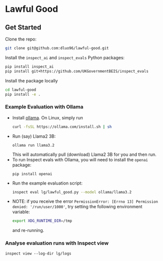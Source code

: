 # Lawful Good

## Get Started
Clone the repo:
```bash
git clone git@github.com:dluo96/lawful-good.git
```


Install the `inspect_ai` and `inspect_evals` Python packages:
```bash
pip install inspect_ai
pip install git+https://github.com/UKGovernmentBEIS/inspect_evals
```

Install the package locally
```bash
cd lawful-good
pip install -e .
```


### Example Evaluation with Ollama
- Install [ollama](https://ollama.com/download). On Linux, simply run
    ```bash
    curl -fsSL https://ollama.com/install.sh | sh
    ```
- Run (say) Llama2 3B:
    ```
    ollama run llama3.2
    ```
    This will automatically pull (download) Llama2 3B for you and then run.
- To run Inspect evals with Ollama, you will need to install the `openai` package:
    ```
    pip install openai
    ```
- Run the example evaluation script:
    ```bash
    inspect eval lg/lawful_good.py --model ollama/llama3.2
    ```
- NOTE: if you receive the error `PermissionError: [Errno 13] Permission denied: '/run/user/1000'`, try setting the following environment variable:
    ```bash
    export XDG_RUNTIME_DIR=/tmp
    ```
    and re-running. 


### Analyse evaluation runs with Inspect view
```shell
inspect view --log-dir lg/logs
```